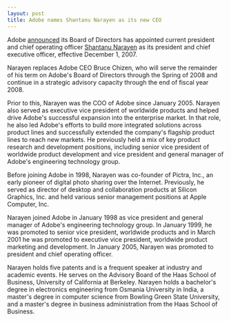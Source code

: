 ```yaml
---
layout: post
title: Adobe names Shantanu Narayen as its new CEO
---
```


Adobe <a href="http://www.adobe.com/aboutadobe/pressroom/pressreleases/200711/111207NarayenNamedCEO.html">announced</a> its Board of Directors has appointed current president and chief operating officer <a href="http://www.adobe.com/aboutadobe/pressroom/executivebios/shantanunarayen.html">Shantanu Narayen</a> as its president and chief executive officer, effective December 1, 2007.

Narayen replaces Adobe CEO Bruce Chizen, who will serve the remainder of his term on Adobe's Board of Directors through the Spring of 2008 and continue in a strategic advisory capacity through the end of fiscal year 2008.

Prior to this, Narayen was the COO of Adobe since January 2005. Narayen also served as executive vice president of worldwide products and helped drive Adobe's successful expansion into the enterprise market. In that role, he also led Adobe's efforts to build more integrated solutions across product lines and successfully extended the company's flagship product lines to reach new markets. He previously held a mix of key product research and development positions, including senior vice president of worldwide product development and vice president and general manager of Adobe's engineering technology group.

Before joining Adobe in 1998, Narayen was co-founder of Pictra, Inc., an early pioneer of digital photo sharing over the Internet. Previously, he served as director of desktop and collaboration products at Silicon Graphics, Inc. and held various senior management positions at Apple Computer, Inc.

Narayen joined Adobe in January 1998 as vice president and general manager of Adobe's engineering technology group. In January 1999, he was promoted to senior vice president, worldwide products and in March 2001 he was promoted to executive vice president, worldwide product marketing and development. In January 2005, Narayen was promoted to president and chief operating officer.

Narayen holds five patents and is a frequent speaker at industry and academic events. He serves on the Advisory Board of the Haas School of Business, University of California at Berkeley. Narayen holds a bachelor's degree in electronics engineering from Osmania University in India, a master's degree in computer science from Bowling Green State University, and a master's degree in business administration from the Haas School of Business.
